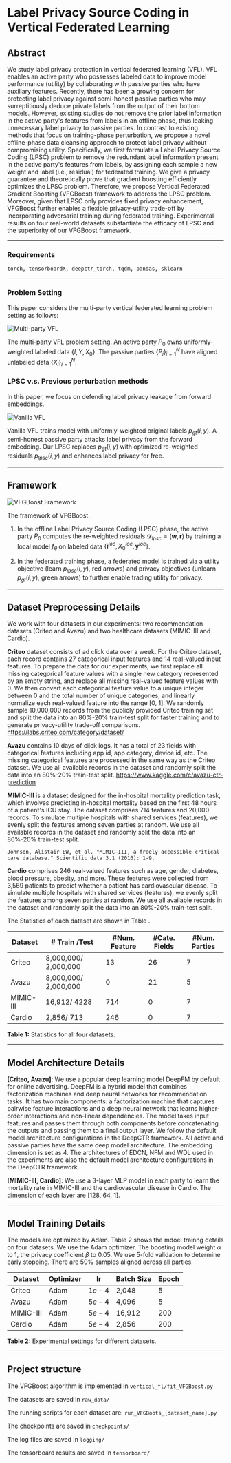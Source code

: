 # Label Privacy Source Coding in Vertical Federated Learning

## Abstract

We study label privacy protection in vertical federated learning (VFL).
VFL enables an active party who possesses labeled data to improve model performance (utility) by collaborating with passive parties who have auxiliary features.
Recently, there has been a growing concern for protecting label privacy against semi-honest passive parties who may surreptitiously deduce private labels from the output of their bottom models.
However, existing studies do not remove the prior label information in the active party's features from labels in an offline phase, thus leaking unnecessary label privacy to passive parties.
In contrast to existing methods that focus on training-phase perturbation, we propose a novel offline-phase data cleansing approach to protect label privacy without compromising utility.
Specifically, we first formulate a Label Privacy Source Coding (LPSC) problem to remove the redundant label information present in the active party's features from labels, by assigning each sample a new weight and label (i.e., residual) for federated training.
We give a privacy guarantee and theoretically prove that gradient boosting efficiently optimizes the LPSC problem.
Therefore, we propose Vertical Federated Gradient Boosting (VFGBoost) framework to address the LPSC problem.
Moreover, given that LPSC only provides fixed privacy enhancement,
VFGBoost further enables a flexible privacy-utility trade-off by incorporating adversarial training during federated training.
Experimental results on four real-world datasets substantiate the efficacy of LPSC and the superiority of our VFGBoost framework.

--------

### Requirements

`torch, tensorboardX, deepctr_torch, tqdm, pandas, sklearn`

--------

### Problem Setting

This paper considers the multi-party vertical federated learning problem setting as follows:

![Multi-party VFL](imgs/data_distribution_iclr_.png)

The multi-party VFL problem setting. An active party $P_0$ owns uniformly-weighted labeled data $\{I, Y, X_0\}$. The passive parties ${\{P_i\}}_{i=1}^N$ have aligned unlabeled data $\{X_i\}_{i=1}^{N}$.

### LPSC v.s. Previous perturbation methods

In this paper, we focus on defending label privacy leakage from forward embeddings.

![Vanilla VFL](imgs/vanilla_VFL_iclr_.png)

Vanilla VFL trains model with uniformly-weighted original labels $p_{gt}(i,y)$. A semi-honest passive party attacks label privacy from the forward embedding. Our LPSC replaces $p_{gt}(i,y)$ with optimized re-weighted residuals $p_{lpsc}(i,y)$ and enhances label privacy for free.

--------

## Framework

![VFGBoost Framework](imgs/framework_iclr_.png)

The framework of VFGBoost.

1. In the offline Label Privacy Source Coding (LPSC) phase, the active party $P_0$ computes the re-weighted residuals $\mathcal{D}_{lpsc} = (\mathbf{w}, \mathbf{r})$ by training a local model $f_{\theta}$ on labeled data ${\{\mathbf{i}^{loc}, X_0^{loc}, \mathbf{y}^{loc}\}}$.

2. In the federated training phase, a federated model is trained via a utility objective (learn $p_{lpsc}(i,y)$, red arrows) and privacy objectives (unlearn $p_{gt}(i,y)$, green arrows) to further enable trading utility for privacy.

------

## Dataset Preprocessing Details

We work with four datasets in our experiments: two recommendation datasets (Criteo and Avazu) and two healthcare datasets (MIMIC-III and Cardio).

**Criteo** dataset consists of ad click data over a week. For the Criteo dataset, each record contains 27 categorical input features and 14 real-valued input features. To prepare the data for our experiments, we first replace all missing categorical feature values with a single new category represented by an empty string, and replace all missing real-valued feature values with 0. We then convert each categorical feature value to a unique integer between 0 and the total number of unique categories, and linearly normalize each real-valued feature into the range [0, 1]. We randomly sample 10,000,000 records from the publicly provided Criteo training set and split the data into an 80%-20% train-test split for faster training and to generate privacy-utility trade-off comparisons.
https://labs.criteo.com/category/dataset/

**Avazu** contains 10 days of click logs. It has a total of 23 fields with categorical features including app id, app category, device id, etc. The missing categorical features are processed in the same way as the Criteo dataset. We use all available records in the dataset and randomly split the data into an 80%-20% train-test split.
https://www.kaggle.com/c/avazu-ctr-prediction

**MIMIC-III** is a dataset designed for the in-hospital mortality prediction task, which involves predicting in-hospital mortality based on the first 48 hours of a patient's ICU stay. The dataset comprises 714 features and 20,000 records. To simulate multiple hospitals with shared services (features), we evenly split the features among seven parties at random. We use all available records in the dataset and randomly split the data into an 80%-20% train-test split.

`Johnson, Alistair EW, et al. "MIMIC-III, a freely accessible critical care database." Scientific data 3.1 (2016): 1-9.
`


**Cardio** comprises 246 real-valued features such as age, gender, diabetes, blood pressure, obesity, and more. These features were collected from 3,569 patients to predict whether a patient has cardiovascular disease. To simulate multiple hospitals with shared services (features), we evenly split the features among seven parties at random. We use all available records in the dataset and randomly split the data into an 80%-20% train-test split.



The Statistics of each dataset are shown in Table .

| Dataset   | \# Train /Test | \#Num. Feature | \#Cate. Fields | \#Num. Parties |
|-----------|----------------|----------------|----------------|----------------|
| Criteo    | 8,000,000/ 2,000,000 | 13 | 26 | 7 |
| Avazu     | 8,000,000/ 2,000,000 | 0 | 21 | 5 |
| MIMIC-III | 16,912/ 4228 | 714 | 0 | 7 |
| Cardio    | 2,856/ 713 | 246 | 0 | 7 |

**Table 1:** Statistics for all four datasets.

--------

## Model Architecture Details

**[Criteo, Avazu]**: We use a popular deep learning model DeepFM by default for online advertising.
DeepFM is a hybrid model that combines factorization machines and deep neural networks for recommendation tasks. It has two main components: a factorization machine that captures pairwise feature interactions and a deep neural network that learns higher-order interactions and non-linear dependencies. The model takes input features and passes them through both components before concatenating the outputs and passing them to a final output layer.
We follow the default model architecture configurations in the DeepCTR framework.
All active and passive parties have the same deep model architecture. The embedding dimension is set as 4.
The architectures of EDCN, NFM and WDL used in the experiments are also the default model architecture configurations in the DeepCTR framework.

**[MIMIC-III, Cardio]**: We use a 3-layer MLP model in each party to learn the mortality rate in MIMIC-III and the cardiovascular disease in Cardio. The dimension of each layer are [128, 64, 1].

--------

## Model Training Details

The models are optimized by Adam.
Table 2 shows the mdoel trainng details on four datasets. We use the Adam optimizer. The boosting model weight $\alpha$ to 1, the privacy coefficient $\beta$ to 0.05.
We use 5-fold validation to determine early stopping. There are 50% samples aligned across all parties.

| Dataset   | Optimizer | lr    | Batch Size | Epoch |
|-----------|-----------|-------|------------|-------|
| Criteo    | Adam      | $1e-4$ | 2,048      | 5     |
| Avazu     | Adam      | $5e-4$ | 4,096      | 5     |
| MIMIC-III | Adam      | $5e-4$ | 16,912     | 200   |
| Cardio    | Adam      | $5e-4$ | 2,856      | 200   |

**Table 2:** Experimental settings for different datasets.

--------

## Project structure

The VFGBoost algorithm is implemented in `vertical_fl/fit_VFGBoost.py`

The datasets are saved in `raw_data/`

The running scripts for each dataset are: `run_VFGBoots_{dataset_name}.py`

The checkpoints are saved in `checkpoints/`

The log files are saved in `logging/`

The tensorboard results are saved in `tensorboard/`


